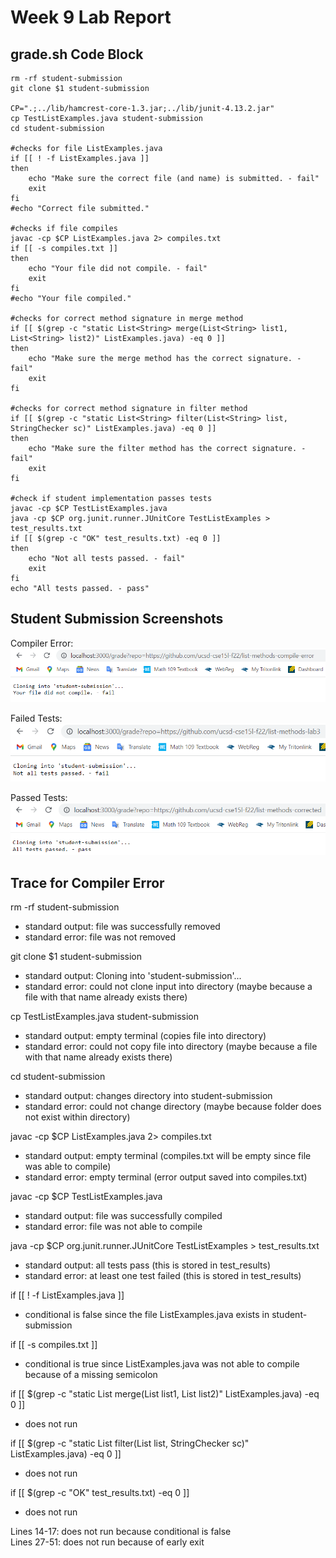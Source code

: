 # Week 9 Lab Report

## grade.sh Code Block
```
rm -rf student-submission
git clone $1 student-submission

CP=".;../lib/hamcrest-core-1.3.jar;../lib/junit-4.13.2.jar"
cp TestListExamples.java student-submission
cd student-submission

#checks for file ListExamples.java
if [[ ! -f ListExamples.java ]] 
then
    echo "Make sure the correct file (and name) is submitted. - fail"
    exit 
fi
#echo "Correct file submitted."

#checks if file compiles
javac -cp $CP ListExamples.java 2> compiles.txt
if [[ -s compiles.txt ]]
then
    echo "Your file did not compile. - fail"
    exit
fi
#echo "Your file compiled."

#checks for correct method signature in merge method
if [[ $(grep -c "static List<String> merge(List<String> list1, List<String> list2)" ListExamples.java) -eq 0 ]]
then
    echo "Make sure the merge method has the correct signature. - fail"
    exit
fi

#checks for correct method signature in filter method
if [[ $(grep -c "static List<String> filter(List<String> list, StringChecker sc)" ListExamples.java) -eq 0 ]]
then
    echo "Make sure the filter method has the correct signature. - fail"
    exit
fi

#check if student implementation passes tests
javac -cp $CP TestListExamples.java
java -cp $CP org.junit.runner.JUnitCore TestListExamples > test_results.txt
if [[ $(grep -c "OK" test_results.txt) -eq 0 ]]
then
    echo "Not all tests passed. - fail"
    exit
fi
echo "All tests passed. - pass"
```

## Student Submission Screenshots
Compiler Error:  
![Image](compile_error.png)

Failed Tests:
![Image](failed_tests.png)  

Passed Tests:
![Image](passed_tests.png)  

## Trace for Compiler Error
rm -rf student-submission  
* standard output: file was successfully removed
* standard error: file was not removed

git clone $1 student-submission  
* standard output: Cloning into 'student-submission'...
* standard error: could not clone input into directory (maybe because a file with that name already exists there)

cp TestListExamples.java student-submission
* standard output: empty terminal (copies file into directory)
* standard error: could not copy file into directory (maybe because a file with that name already exists there)

cd student-submission
* standard output: changes directory into student-submission
* standard error: could not change directory (maybe because folder does not exist within directory)

javac -cp $CP ListExamples.java 2> compiles.txt
* standard output: empty terminal (compiles.txt will be empty since file was able to compile)
* standard error: empty terminal (error output saved into compiles.txt)

javac -cp $CP TestListExamples.java
* standard output: file was successfully compiled
* standard error: file was not able to compile

java -cp $CP org.junit.runner.JUnitCore TestListExamples > test_results.txt
* standard output: all tests pass (this is stored in test_results)
* standard error: at least one test failed (this is stored in test_results)

if [[ ! -f ListExamples.java ]]
* conditional is false since the file ListExamples.java exists in student-submission

if [[ -s compiles.txt ]]
* conditional is true since ListExamples.java was not able to compile because of a missing semicolon

if [[ $(grep -c "static List<String> merge(List<String> list1, List<String> list2)" ListExamples.java) -eq 0 ]]
* does not run

if [[ $(grep -c "static List<String> filter(List<String> list, StringChecker sc)" ListExamples.java) -eq 0 ]]
* does not run

if [[ $(grep -c "OK" test_results.txt) -eq 0 ]]
* does not run

Lines 14-17: does not run because conditional is false  
Lines 27-51: does not run because of early exit
